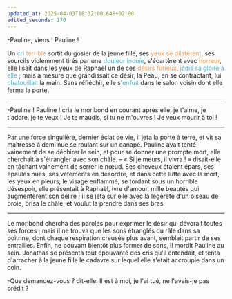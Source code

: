 ```yaml
---
updated_at: 2025-04-03T18:32:00.648+02:00
edited_seconds: 170
---
```

-Pauline, viens ! Pauline ! 

Un <font color="#4bacc6">cri</font> <font color="#f79646">terrible</font> sortit du gosier de la jeune fille, ses <font color="#f79646">yeux se dilatèrent</font>, ses sourcils violemment tirés par une <font color="#4bacc6">douleur inouïe</font>, s'écartèrent avec <font color="#f79646">horreur</font>, elle lisait dans les yeux de Raphaël un de ces <font color="#f79646">désirs furieux</font>, <font color="#4bacc6">jadis sa gloire à elle</font> ; mais à mesure que grandissait ce désir, la Peau, en se contractant, lui <font color="#4bacc6">chatouillait</font> la main. Sans réfléchir, elle s'<font color="#4bacc6">enfuit</font> dans le salon voisin dont elle ferma la porte. 

<hr>

-Pauline ! Pauline ! cria le moribond en courant après elle, je t'aime, je t'adore, je te veux ! Je te maudis, si tu ne m'ouvres ! Je veux mourir à toi ! 

<hr>

Par une force singulière, dernier éclat de vie, il jeta la porte à terre, et vit sa maîtresse à demi nue se roulant sur un canapé. Pauline avait tenté vainement de se déchirer le sein, et pour se donner une prompte mort, elle cherchait à s'étrangler avec son châle. – « Si je meurs, il vivra ! » disait-elle en tâchant vainement de serrer le nœud. Ses cheveux étaient épars, ses épaules nues, ses vêtements en désordre, et dans cette lutte avec la mort, les yeux en pleurs, le visage enflammé, se tordant sous un horrible désespoir, elle présentait à Raphaël, ivre d'amour, mille beautés qui augmentèrent son délire ; il se jeta sur elle avec la légèreté d'un oiseau de proie, brisa le châle, et voulut la prendre dans ses bras. 

<hr>

Le moribond chercha des paroles pour exprimer le désir qui dévorait toutes ses forces ; mais il ne trouva que les sons étranglés du râle dans sa poitrine, dont chaque respiration creusée plus avant, semblait partir de ses entrailles. Enfin, ne pouvant bientôt plus former de sons, il mordit Pauline au sein. Jonathas se présenta tout épouvanté des cris qu'il entendait, et tenta d'arracher à la jeune fille le cadavre sur lequel elle s'était accroupie dans un coin. 

-Que demandez-vous ? dit-elle. Il est à moi, je l'ai tué, ne l'avais-je pas prédit ?